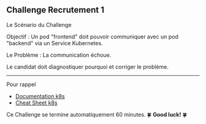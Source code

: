 ## Challenge Recrutement 1
 
Le Scénario du Challenge

Objectif : Un pod "frontend" doit pouvoir communiquer avec un pod "backend" via un Service Kubernetes.

Le Problème : La communication échoue.


Le candidat doit diagnostiquer pourquoi et corriger le problème.

---

Pour rappel 

- [Documentation k8s](https://kubernetes.io/docs/home/)
- [Cheat Sheet k8s](https://kubernetes.io/docs/reference/kubectl/cheatsheet/)

Ce Challenge se termine automatiquement 60 minutes. 🍀 **Good luck!** 🍀